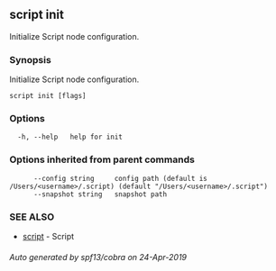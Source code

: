 ## script init

Initialize Script node configuration.

### Synopsis

Initialize Script node configuration.

```
script init [flags]
```

### Options

```
  -h, --help   help for init
```

### Options inherited from parent commands

```
      --config string     config path (default is /Users/<username>/.script) (default "/Users/<username>/.script")
      --snapshot string   snapshot path
```

### SEE ALSO

* [script](script.md)	 - Script

###### Auto generated by spf13/cobra on 24-Apr-2019
